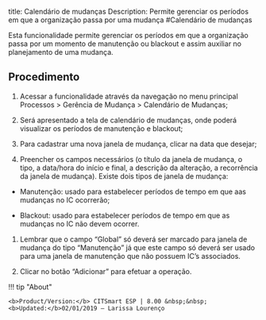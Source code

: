 title: Calendário de mudanças
Description: Permite gerenciar os períodos em que a organização passa por uma mudança
#Calendário de mudanças

Esta funcionalidade permite gerenciar os períodos em que a organização passa por um momento de manutenção ou blackout e assim auxiliar no planejamento de uma mudança.

Procedimento
------------

1.  Acessar a funcionalidade através da navegação no menu principal Processos \>
    Gerência de Mudança \> Calendário de Mudanças;

2.  Será apresentado a tela de calendário de mudanças, onde poderá visualizar os
    períodos de manutenção e blackout;

3.  Para cadastrar uma nova janela de mudança, clicar na data que desejar;

4.  Preencher os campos necessários (o título da janela de mudança, o tipo, a
    data/hora do início e final, a descrição da alteração, a recorrência da
    janela de mudança). Existe dois tipos de janela de mudança:

-   Manutenção: usado para estabelecer períodos de tempo em que aas mudanças no
    IC ocorrerão;

-   Blackout: usado para estabelecer períodos de tempo em que as mudanças no IC
    não devem ocorrer.

1.  Lembrar que o campo “Global” só deverá ser marcado para janela de mudança do
    tipo “Manutenção” já que este campo só deverá ser usado para uma janela de
    manutenção que não possuem IC’s associados.

2.  Clicar no botão “Adicionar” para efetuar a operação.

!!! tip "About"

    <b>Product/Version:</b> CITSmart ESP | 8.00 &nbsp;&nbsp;
    <b>Updated:</b>02/01/2019 – Larissa Lourenço
